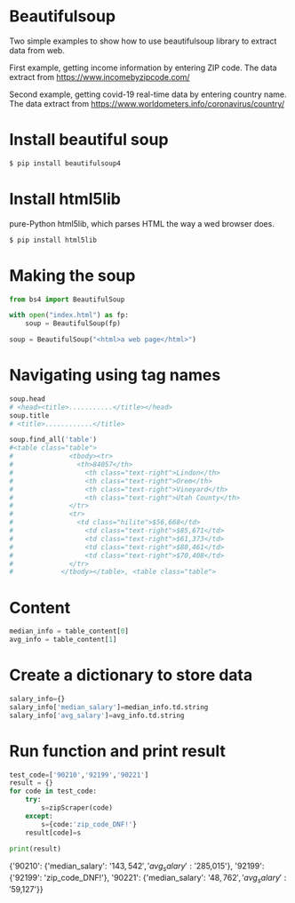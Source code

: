 # Beautifulsoup
Two simple examples to show how to use beautifulsoup library to extract data from web.

First example, getting income information by entering ZIP code. The data extract from https://www.incomebyzipcode.com/

Second example, getting covid-19 real-time data by entering country name. The data extract from https://www.worldometers.info/coronavirus/country/

# Install beautiful soup
```bash
$ pip install beautifulsoup4
```
# Install html5lib 
pure-Python html5lib, which parses HTML the way a wed browser does.
```bash
$ pip install html5lib
```
# Making the soup
```python
from bs4 import BeautifulSoup

with open("index.html") as fp:
    soup = BeautifulSoup(fp)

soup = BeautifulSoup("<html>a web page</html>")
```
# Navigating using tag names
```python
soup.head
# <head><title>...........</title></head>
soup.title
# <title>............</title>

soup.find_all('table')
#<table class="table">
#              <tbody><tr>
#                <th>84057</th>
#                  <th class="text-right">Lindon</th>
#                  <th class="text-right">Orem</th>
#                  <th class="text-right">Vineyard</th>
#                  <th class="text-right">Utah County</th>
#              </tr>
#              <tr>
#                <td class="hilite">$56,668</td>
#                  <td class="text-right">$85,671</td>
#                  <td class="text-right">$61,373</td>
#                  <td class="text-right">$80,461</td>
#                  <td class="text-right">$70,408</td>
#              </tr>
#            </tbody></table>, <table class="table">
```
# Content
```python
median_info = table_content[0]
avg_info = table_content[1]
```
# Create a dictionary to store data
```python
salary_info={}
salary_info['median_salary']=median_info.td.string
salary_info['avg_salary']=avg_info.td.string
```
# Run function and print result
```python
test_code=['90210','92199','90221']
result = {}
for code in test_code:
    try:
        s=zipScraper(code)
    except:
        s={code:'zip_code_DNF!'}   
    result[code]=s
    
print(result)
```
{'90210': {'median_salary': '$143,542', 'avg_salary': '$285,015'}, '92199': {'92199': 'zip_code_DNF!'}, '90221': {'median_salary': '$48,762', 'avg_salary': '$59,127'}}




